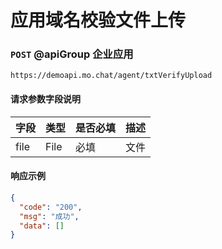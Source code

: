 # 应用域名校验文件上传
### `POST`  @apiGroup 企业应用
```
https://demoapi.mo.chat/agent/txtVerifyUpload
```

#### 请求参数字段说明

| 字段  | 类型 | 是否必填 | 描述|
| ------------- | ------------- | ------------------ | ------------------ |
| file  | File  | 必填 | 文件 |


#### 响应示例

```json
{
  "code": "200",
  "msg": "成功",
  "data": []
}
```